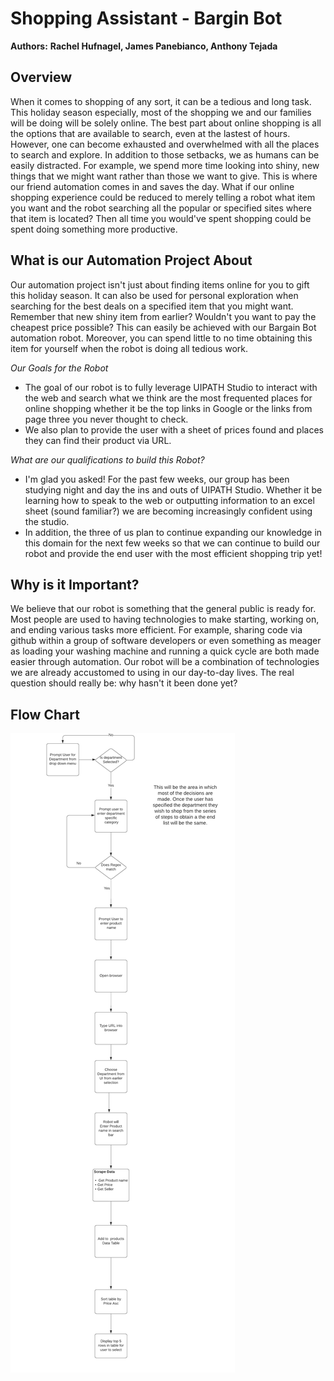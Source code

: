 # Shopping Assistant -  Bargin Bot
**Authors:**
**Rachel Hufnagel, James Panebianco, Anthony Tejada**

## Overview
When it comes to shopping of any sort, it can be a tedious and long task. This holiday season especially, most of the shopping we and our families will be doing will be solely online. The best part about online shopping is all the options that are available to search, even at the lastest of hours. However, one can become exhausted and overwhelmed with all the places to search and explore. In addition to those setbacks, we as humans can be easily distracted. For example, we spend more time looking into shiny, new things that we might want rather than those we want to give. This is where our friend automation comes in and saves the day. What if our online shopping experience could be reduced to merely telling a robot what item you want and the robot searching all the popular or specified sites where that item is located? Then all time you would've spent shopping could be spent doing something more productive.
 
## What is our Automation Project About
Our automation project isn't just about finding items online for you to gift this holiday season. It can also be used for personal exploration when searching for the best deals on a specified item that you might want. Remember that new shiny item from earlier? Wouldn't you want to pay the cheapest price possible? This can easily be achieved with our Bargain Bot automation robot. Moreover, you can spend little to no time obtaining this item for yourself when the robot is doing all tedious work.
 
*Our Goals for the Robot*
 
- The goal of our robot is to fully leverage UIPATH Studio to interact with the web and search what we think are the most frequented places for online shopping whether it be the top links in Google or the links from page three you never thought to check. 
- We also plan to provide the user with a sheet of prices found and places they can find their product via URL. 
 
*What are our qualifications to build this Robot?*
 
- I'm glad you asked! For the past few weeks, our group has been studying night and day the ins and outs of UIPATH Studio. Whether it be learning how to speak to the web or outputting information to an excel sheet (sound familiar?) we are becoming increasingly confident using the studio. 
- In addition, the three of us plan to continue expanding our knowledge in this domain for the next few weeks so that we can continue to build our robot and provide the end user with the most efficient shopping trip yet!
 
## Why is it Important? 
We believe that our robot is something that the general public is ready for. Most people are used to having technologies to make starting, working on, and ending various tasks more efficient. For example, sharing code via github within a group of software developers or even something as meager as loading your washing machine and running a quick cycle are both made easier through automation. Our robot will be a combination of technologies we are already accustomed to using in our day-to-day lives. The real question should really be: why hasn't it been done yet?


## Flow Chart

![Flow Chart Diagram](https://github.com/201019-UiPath/JAR-CarsApp/blob/main/Shopping%20Assistant%20FlowChart.png)